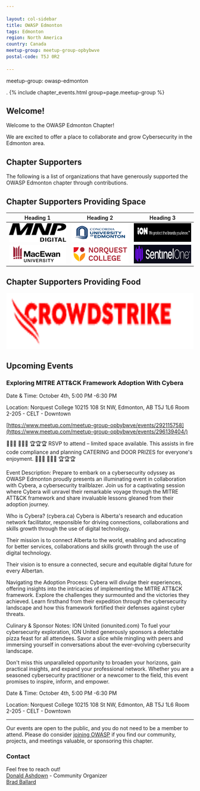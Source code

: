 ```yaml
---

layout: col-sidebar
title: OWASP Edmonton
tags: Edmonton
region: North America
country: Canada 
meetup-group: meetup-group-opbybwve
postal-code: T5J 0R2

---
```

meetup-group: owasp-edmonton

. {% include chapter_events.html group=page.meetup-group %}

Welcome!
-----------------

Welcome to the OWASP Edmonton Chapter!

We are excited to offer a place to collaborate and grow Cybersecurity in the Edmonton area.

<h2>Chapter Supporters</h2>
The following is a list of organizations that have generously supported the OWASP Edmonton chapter through contributions.

<h2>Chapter Supporters Providing Space</h2>

<table>
  <thead>
    <tr>
      <th>Heading 1</th>
      <th>Heading 2</th>
      <th>Heading 3</th>
    </tr>
  </thead>
  <tbody>
    <tr>
      <td><img src="assets/images/MNP.png" width="200px" height="50px"></td>
      <td><img src="assets/images/Concordia 2.png" width="200px" height="50px"></td>
      <td><img src="assets/images/IonUnited.png" width="200px" height="50px"></td>
    </tr>
    <tr>
      <td><img src="assets/images/Grant MacEwan.png" width="200px" height="50px"></td>
      <td><img src="assets/images/norquest college.png" width="200px" height="50px"></td>
      <td><img src="assets/images/SentinelOne.png" width="200px" height="50px"></td>
    </tr>
  </tbody>
</table>


<h2>Chapter Supporters Providing Food</h2>



<img src="assets/images/CrowdStrike.png" width="600px" height="150px">



<h2>Upcoming Events</h2>
<h3> Exploring MITRE ATT&CK Framework Adoption With Cybera</h3>
Date & Time:
October 4th, 5:00 PM -6:30 PM

Location:
Norquest College
10215 108 St NW, Edmonton, AB T5J 1L6
Room 2-205 - CELT - Downtown

[https://www.meetup.com/meetup-group-opbybwve/events/292115758](https://www.meetup.com/meetup-group-opbybwve/events/296139404/)

🍗🍗🍗 🥤🥤🥤 🏆🏆🏆
RSVP to attend – limited space available. This assists in fire code compliance and planning CATERING and DOOR PRIZES for everyone's enjoyment.
🍗🍗🍗 🥤🥤🥤 🏆🏆🏆

Event Description:
Prepare to embark on a cybersecurity odyssey as OWASP Edmonton proudly presents an illuminating event in collaboration with Cybera, a cybersecurity trailblazer. Join us for a captivating session where Cybera will unravel their remarkable voyage through the MITRE ATT&CK framework and share invaluable lessons gleaned from their adoption journey.

Who is Cybera? (cybera.ca)
Cybera is Alberta's research and education network facilitator, responsible for driving connections, collaborations and skills growth through the use of digital technology.

Their mission is to connect Alberta to the world, enabling and advocating for better services, collaborations and skills growth through the use of digital technology.

Their vision is to ensure a connected, secure and equitable digital future for every Albertan.

Navigating the Adoption Process:
Cybera will divulge their experiences, offering insights into the intricacies of implementing the MITRE ATT&CK framework. Explore the challenges they surmounted and the victories they achieved. Learn firsthand from their expedition through the cybersecurity landscape and how this framework fortified their defenses against cyber threats.

Culinary & Sponsor Notes: ION United (ionunited.com)
To fuel your cybersecurity exploration, ION United generously sponsors a delectable pizza feast for all attendees. Savor a slice while mingling with peers and immersing yourself in conversations about the ever-evolving cybersecurity landscape.

Don't miss this unparalleled opportunity to broaden your horizons, gain practical insights, and expand your professional network. Whether you are a seasoned cybersecurity practitioner or a newcomer to the field, this event promises to inspire, inform, and empower.

Date & Time:
October 4th, 5:00 PM -6:30 PM

Location:
Norquest College
10215 108 St NW, Edmonton, AB T5J 1L6
Room 2-205 - CELT - Downtown


-----------------------------------------------------------------------------------------------------------------------------------
Our events are open to the public, and you do not need to be a member to attend. Please do consider [joining OWASP](https://owasp.org/membership/) if you find our community, projects, and meetings valuable, or sponsoring this chapter.

### Contact

Feel free to reach out! 
<br>[Donald Ashdown](mailto:donald.ashdown@owasp.org) - Community Organizer
<br>[Brad Ballard](mailto:brad.ballard@owasp.org)




